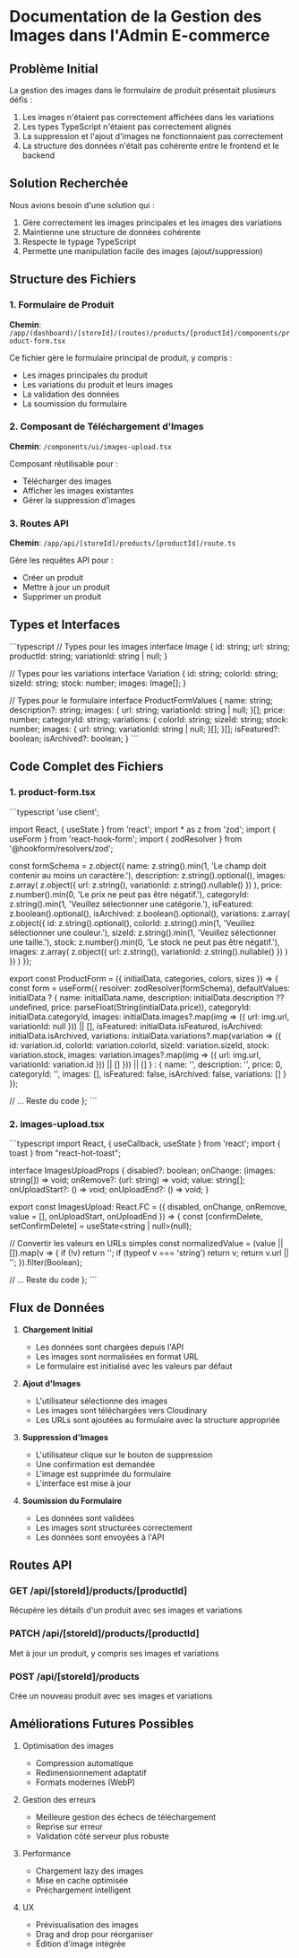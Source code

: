 # Documentation de la Gestion des Images dans l'Admin E-commerce

## Problème Initial

La gestion des images dans le formulaire de produit présentait plusieurs défis :
1. Les images n'étaient pas correctement affichées dans les variations
2. Les types TypeScript n'étaient pas correctement alignés
3. La suppression et l'ajout d'images ne fonctionnaient pas correctement
4. La structure des données n'était pas cohérente entre le frontend et le backend

## Solution Recherchée

Nous avions besoin d'une solution qui :
1. Gère correctement les images principales et les images des variations
2. Maintienne une structure de données cohérente
3. Respecte le typage TypeScript
4. Permette une manipulation facile des images (ajout/suppression)

## Structure des Fichiers

### 1. Formulaire de Produit
**Chemin**: `/app/(dashboard)/[storeId]/(routes)/products/[productId]/components/product-form.tsx`

Ce fichier gère le formulaire principal de produit, y compris :
- Les images principales du produit
- Les variations du produit et leurs images
- La validation des données
- La soumission du formulaire

### 2. Composant de Téléchargement d'Images
**Chemin**: `/components/ui/images-upload.tsx`

Composant réutilisable pour :
- Télécharger des images
- Afficher les images existantes
- Gérer la suppression d'images

### 3. Routes API
**Chemin**: `/app/api/[storeId]/products/[productId]/route.ts`

Gère les requêtes API pour :
- Créer un produit
- Mettre à jour un produit
- Supprimer un produit

## Types et Interfaces

\`\`\`typescript
// Types pour les images
interface Image {
  id: string;
  url: string;
  productId: string;
  variationId: string | null;
}

// Types pour les variations
interface Variation {
  id: string;
  colorId: string;
  sizeId: string;
  stock: number;
  images: Image[];
}

// Types pour le formulaire
interface ProductFormValues {
  name: string;
  description?: string;
  images: { url: string; variationId: string | null; }[];
  price: number;
  categoryId: string;
  variations: {
    colorId: string;
    sizeId: string;
    stock: number;
    images: { url: string; variationId: string | null; }[];
  }[];
  isFeatured?: boolean;
  isArchived?: boolean;
}
\`\`\`

## Code Complet des Fichiers

### 1. product-form.tsx
\`\`\`typescript
'use client';

import React, { useState } from 'react';
import * as z from 'zod';
import { useForm } from 'react-hook-form';
import { zodResolver } from '@hookform/resolvers/zod';

const formSchema = z.object({
  name: z.string().min(1, 'Le champ doit contenir au moins un caractère.'),
  description: z.string().optional(),
  images: z.array(
    z.object({
      url: z.string(),
      variationId: z.string().nullable()
    })
  ),
  price: z.number().min(0, 'Le prix ne peut pas être négatif.'),
  categoryId: z.string().min(1, 'Veuillez sélectionner une catégorie.'),
  isFeatured: z.boolean().optional(),
  isArchived: z.boolean().optional(),
  variations: z.array(
    z.object({
      id: z.string().optional(),
      colorId: z.string().min(1, 'Veuillez sélectionner une couleur.'),
      sizeId: z.string().min(1, 'Veuillez sélectionner une taille.'),
      stock: z.number().min(0, 'Le stock ne peut pas être négatif.'),
      images: z.array(
        z.object({
          url: z.string(),
          variationId: z.string().nullable()
        })
      )
    })
  )
});

export const ProductForm = ({ initialData, categories, colors, sizes }) => {
  const form = useForm({
    resolver: zodResolver(formSchema),
    defaultValues: initialData ? {
      name: initialData.name,
      description: initialData.description ?? undefined,
      price: parseFloat(String(initialData.price)),
      categoryId: initialData.categoryId,
      images: initialData.images?.map(img => ({
        url: img.url,
        variationId: null
      })) || [],
      isFeatured: initialData.isFeatured,
      isArchived: initialData.isArchived,
      variations: initialData.variations?.map(variation => ({
        id: variation.id,
        colorId: variation.colorId,
        sizeId: variation.sizeId,
        stock: variation.stock,
        images: variation.images?.map(img => ({
          url: img.url,
          variationId: variation.id
        })) || []
      })) || []
    } : {
      name: '',
      description: '',
      price: 0,
      categoryId: '',
      images: [],
      isFeatured: false,
      isArchived: false,
      variations: []
    }
  });

  // ... Reste du code
};
\`\`\`

### 2. images-upload.tsx
\`\`\`typescript
import React, { useCallback, useState } from 'react';
import { toast } from "react-hot-toast";

interface ImagesUploadProps {
  disabled?: boolean;
  onChange: (images: string[]) => void;
  onRemove?: (url: string) => void;
  value: string[];
  onUploadStart?: () => void;
  onUploadEnd?: () => void;
}

export const ImagesUpload: React.FC<ImagesUploadProps> = ({
  disabled,
  onChange,
  onRemove,
  value = [],
  onUploadStart,
  onUploadEnd
}) => {
  const [confirmDelete, setConfirmDelete] = useState<string | null>(null);

  // Convertir les valeurs en URLs simples
  const normalizedValue = (value || []).map(v => {
    if (!v) return '';
    if (typeof v === 'string') return v;
    return v.url || '';
  }).filter(Boolean);

  // ... Reste du code
};
\`\`\`

## Flux de Données

1. **Chargement Initial**
   - Les données sont chargées depuis l'API
   - Les images sont normalisées en format URL
   - Le formulaire est initialisé avec les valeurs par défaut

2. **Ajout d'Images**
   - L'utilisateur sélectionne des images
   - Les images sont téléchargées vers Cloudinary
   - Les URLs sont ajoutées au formulaire avec la structure appropriée

3. **Suppression d'Images**
   - L'utilisateur clique sur le bouton de suppression
   - Une confirmation est demandée
   - L'image est supprimée du formulaire
   - L'interface est mise à jour

4. **Soumission du Formulaire**
   - Les données sont validées
   - Les images sont structurées correctement
   - Les données sont envoyées à l'API

## Routes API

### GET /api/[storeId]/products/[productId]
Récupère les détails d'un produit avec ses images et variations

### PATCH /api/[storeId]/products/[productId]
Met à jour un produit, y compris ses images et variations

### POST /api/[storeId]/products
Crée un nouveau produit avec ses images et variations

## Améliorations Futures Possibles

1. Optimisation des images
   - Compression automatique
   - Redimensionnement adaptatif
   - Formats modernes (WebP)

2. Gestion des erreurs
   - Meilleure gestion des échecs de téléchargement
   - Reprise sur erreur
   - Validation côté serveur plus robuste

3. Performance
   - Chargement lazy des images
   - Mise en cache optimisée
   - Préchargement intelligent

4. UX
   - Prévisualisation des images
   - Drag and drop pour réorganiser
   - Édition d'image intégrée
